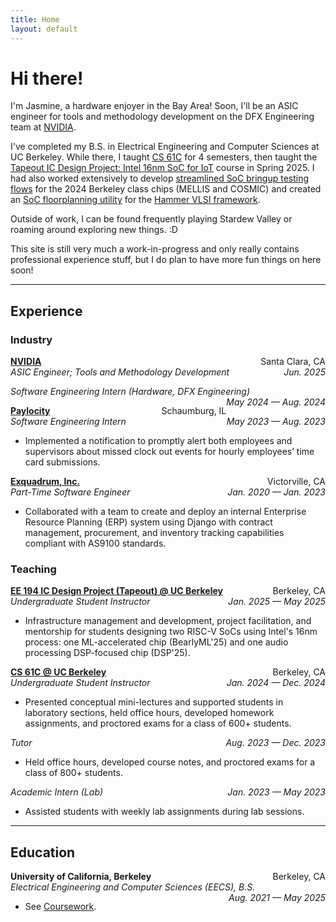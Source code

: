 ```yaml
---
title: Home
layout: default
---
```


# Hi there!
I'm Jasmine, a hardware enjoyer in the Bay Area! Soon, I'll be an ASIC engineer for tools and methodology development on the DFX Engineering team at [NVIDIA](https://www.nvidia.com/).

I've completed my B.S. in Electrical Engineering and Computer Sciences at UC Berkeley. While there, I taught [CS 61C](https://cs61c.org/) for 4 semesters, then taught the [Tapeout IC Design Project: Intel 16nm SoC for IoT](https://www2.eecs.berkeley.edu/Courses/EE194/) course in Spring 2025. I had also worked extensively to develop [streamlined SoC bringup testing flows](https://github.com/ucb-bar/sp24-Baremetal-IDE/tree/dsp24-bmarks/tester) for the 2024 Berkeley class chips (MELLIS and COSMIC) and created an [SoC floorplanning utility](https://github.com/jasmangle/hammer-irview) for the [Hammer VLSI framework](https://hammer-vlsi.readthedocs.io/).

Outside of work, I can be found frequently playing Stardew Valley or roaming around exploring new things. :D

This site is still very much a work-in-progress and only really contains professional experience stuff, but I do plan to have more fun things on here soon!

<hr>

## Experience
### Industry

<p style="text-align:left;">
  <strong><a href="https://www.nvidia.com/" target="_blank">NVIDIA</a></strong>
  <span style="float:right;">
    Santa Clara, CA
  </span><br>
  <i>
    ASIC Engineer; Tools and Methodology Development
    <span style="float:right;">
      Jun. 2025
    </span>
  </i>
  <ul>
    <!--<li></li>-->
  </ul>
  <i>
    Software Engineering Intern (Hardware, DFX Engineering)
    <span style="float:right;">
      May 2024 &#8212; Aug. 2024
    </span>
  </i>
  <ul>
    <!--<li></li>-->
  </ul>
</p>

<p style="text-align:left;">
  <strong><a href="https://www.paylocity.com/" target="_blank">Paylocity</a></strong>
  <span style="float:right;">
    Schaumburg, IL
  </span><br>
  <i>
    Software Engineering Intern
    <span style="float:right;">
      May 2023 &#8212; Aug. 2023
    </span>
  </i>
  <ul>
    <li>Implemented a notification to promptly alert both employees and supervisors about missed clock out events for hourly employees’ time card submissions.</li>
  </ul>
</p>

<p style="text-align:left;">
  <strong><a href="https://www.exquadrum.com/" target="_blank">Exquadrum, Inc.</a></strong>
  <span style="float:right;">
    Victorville, CA
  </span><br>
  <i>
    Part-Time Software Engineer
    <span style="float:right;">
      Jan. 2020 &#8212; Jan. 2023
    </span>
  </i>
  <ul>
    <li>Collaborated with a team to create and deploy an internal Enterprise Resource Planning (ERP) system using Django with contract management, procurement, and inventory tracking capabilities compliant with AS9100 standards.</li>
  </ul>
</p>

### Teaching

<p style="text-align:left;">
  <strong><a href="https://sites.google.com/berkeley.edu/tapeoutclasswiki/semesters/sp23tapeout" target="_blank">EE 194 IC Design Project (Tapeout) @ UC Berkeley</a></strong>
  <span style="float:right;">Berkeley, CA</span><br>
  <i>
    Undergraduate Student Instructor
    <span style="float:right;">Jan. 2025 &#8212; May 2025</span>
  </i>
  <ul>
    <li>Infrastructure management and development, project facilitation, and mentorship for students designing two RISC-V SoCs using Intel's 16nm process: one ML-accelerated chip (BearlyML'25) and one audio processing DSP-focused chip (DSP'25).</li>
  </ul>
</p>
<p style="text-align:left;">
  <strong><a href="https://www.cs61c.org/" target="_blank">CS 61C @ UC Berkeley</a></strong>
  <span style="float:right;">Berkeley, CA</span>
  <br><i>
    Undergraduate Student Instructor
    <span style="float:right;">Jan. 2024 &#8212; Dec. 2024</span>
  </i>
  <ul>
    <li>Presented conceptual mini-lectures and supported students in laboratory sections, held office hours, developed homework assignments, and proctored exams for a class of 600+ students.</li>
  </ul>
  <i>
    Tutor
    <span style="float:right;">Aug. 2023 &#8212; Dec. 2023</span>
  </i>
  <ul>
    <li>Held office hours, developed course notes, and proctored exams for a class of 800+ students.</li>
  </ul>
  <i>
    Academic Intern (Lab)
    <span style="float:right;">Jan. 2023 &#8212; May 2023</span>
  </i>
  <ul>
    <li>Assisted students with weekly lab assignments during lab sessions.</li>
  </ul>
</p>

<hr>

## Education

<p style="text-align:left;">
  <strong>University of California, Berkeley</strong>
  <span style="float:right;">Berkeley, CA</span><br>
  <i>
    Electrical Engineering and Computer Sciences (EECS), B.S.
    <span style="float:right;">Aug. 2021 &#8212; May 2025</span>
  </i>
  <ul>
    <li>See <a href="coursework">Coursework</a>.</li>
  </ul>
</p>
